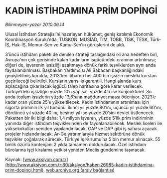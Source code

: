# KADIN İSTİHDAMINA PRİM DOPİNGİ

*Bilinmeyen-yazar 2010.06.14*

<font class="agenda2NewsSpot">
 Ulusal İstihdam Stratejisi’ni hazırlayan hükûmet, geniş katılımlı Ekonomik Koordinasyon Kurulu’nda, TUSKON, MÜSİAD, TİM, TOBB, TİSK, TESK, Türk-İŞ, Hak-İŞ, Memur-Sen ve Kamu-Sen’in görüşlerini de aldı.
</font>
<font class="newsDetail">
 <p>
  3’üncü istihdam paketi de denilen strateji taslağındaki iki ana hedeften biri, Avrupa’nın çok gerisinde kalan kadınların işgücündeki oranının artırılması; diğeri de, işverenin işsizliği azaltmaya dönük farklı teşviklerden aynı anda faydalandırılması. Başbakan Yardımcısı Ali Babacan başkanlığındaki genişletilmiş kurulda, 2013’ten itibaren her 400 bin işsizin mesleki kurstan geçirileceği belirtildi. Kursların yarısı iş garantili. Hangi alanda kurs açılacağına çıkarılacak işgücü talep haritasına göre karar verilecek. Türkiye’deki işsizliğin yüzde 10’u yapısal, yüzde 4’ü ise konjonktürel. Şu anda toplam işsizlerin yüzde 13,6’sına mağduriyet maaşı ödeniyor. 2023’e kadar oran yüzde 25’e yükseltilecek. Kadın istihdamının artırılması için sigorta priminin ilk yıl tümünü, ikinci yıl yüzde 80’ini, üçüncü yıl yüzde 60’ını, dördüncü yıl yüzde 40’ını, beşinci yıl ise yüzde 20’sini devlet üstlenecek. Paketten bir iki bilgi daha: 1,4 milyon işveren, yüzde 5’lik prim indiriminin yanında diğer istihdam teşviklerinden de faydalanabilecek. Meslek liseleri ile yüksekokulları yeniden yapılandırılacak. GAP ve DAP gibi iş sahası açacak projeler hızlandırılacak. Ar-Ge yatırımlarıyla hizmet sektörüne dönük teşvikler çoğalarak sürecek. Türkiye İş Kurumu’na 5 bin memur alınacak. 55 binlik özürlü kontenjanı 2 yılda tamamen doldurulacak. Özel istihdam bürolarına işçi kiralama yetkisi yeniden Meclis gündemine taşınacak.
 </p>
</font>

Kaynak: [www.aksiyon.com.tr](http://www.aksiyon.com.tr:80/aksiyon/haber-26985-kadin-istihdamina-prim-dopingi.html), [web.archive.org (arşiv bağlantısı)](http://web.archive.org/web/20100621031307/http://www.aksiyon.com.tr:80/aksiyon/haber-26985-kadin-istihdamina-prim-dopingi.html)
